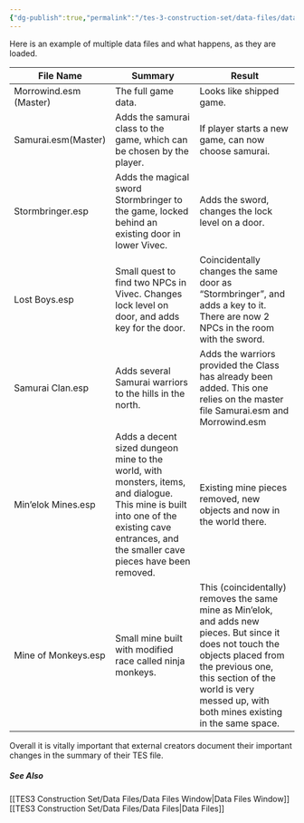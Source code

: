 ```yaml
---
{"dg-publish":true,"permalink":"/tes-3-construction-set/data-files/data-files-example/"}
---
```



Here is an example of multiple data files and what happens, as they are loaded.

| File Name | Summary	 | Result |
| ---- | ---- | ---- |
| Morrowind.esm (Master) | The full game data. | Looks like shipped game. |
| Samurai.esm(Master) | Adds the samurai class to the game, which can be chosen by the player. | If player starts a new game, can now choose samurai. |
| Stormbringer.esp | Adds the magical sword Stormbringer to the game, locked behind an existing door in lower Vivec. | Adds the sword, changes the lock level on a door. |
| Lost Boys.esp | Small quest to find two NPCs in Vivec. Changes lock level on door, and adds key for the door. | Coincidentally changes the same door as “Stormbringer”, and adds a key to it. There are now 2 NPCs in the room with the sword. |
| Samurai Clan.esp | Adds several Samurai warriors to the hills in the north. | Adds the warriors provided the Class has already been added. This one relies on the master file Samurai.esm and Morrowind.esm |
| Min’elok Mines.esp | Adds a decent sized dungeon mine to the world, with monsters, items, and dialogue. This mine is built into one of the existing cave entrances, and the smaller cave pieces have been removed. | Existing mine pieces removed, new objects and now in the world there. |
| Mine of Monkeys.esp | Small mine built with modified race called ninja monkeys. | This (coincidentally) removes the same mine as Min’elok, and adds new pieces. But since it does not touch the objects placed from the previous one, this section of the world is very messed up, with both mines existing in the same space.  |

Overall it is vitally important that external creators document their important changes in the summary of their TES file.

##### See Also
[[TES3 Construction Set/Data Files/Data Files Window\|Data Files Window]]
[[TES3 Construction Set/Data Files/Data Files\|Data Files]]

